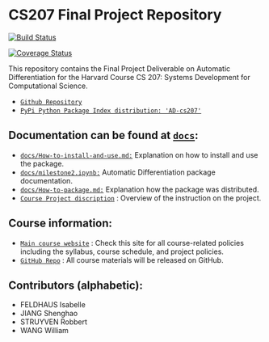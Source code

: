 # CS207 Final Project Repository
[![Build Status](https://travis-ci.com/cs207-f18-WIRS/cs207-FinalProject.svg?branch=master)](https://travis-ci.com/cs207-f18-WIRS/cs207-FinalProject?)

[![Coverage Status](https://coveralls.io/repos/github/cs207-f18-WIRS/cs207-FinalProject/badge.svg?branch=master)](https://coveralls.io/github/cs207-f18-WIRS/cs207-FinalProject?branch=master?)


This repository contains the Final Project Deliverable on Automatic Differentiation for the Harvard Course CS 207: Systems Development for Computational Science. 
  - [```Github Repository```](https://github.com/cs207-f18-WIRS/cs207-FinalProject)
  - [```PyPi Python Package Index distribution: 'AD-cs207'```](https://pypi.org/project/AD-cs207/) 

## Documentation can be found at [```docs```](https://github.com/cs207-f18-WIRS/cs207-FinalProject/tree/master/docs):
  - [```docs/How-to-install-and-use.md:```](https://github.com/cs207-f18-WIRS/cs207-FinalProject/blob/master/docs/How-to-install-and-use.md) Explanation on how to install and use the package.
  - [```docs/milestone2.ipynb:```](https://github.com/cs207-f18-WIRS/cs207-FinalProject/blob/master/docs/milestone2.ipynb) Automatic Differentiation package documentation.
  - [```docs/How-to-package.md:```](https://github.com/cs207-f18-WIRS/cs207-FinalProject/blob/master/docs/How-to-package.md) Explanation how the package was distributed.
  - [```Course Project discription```](https://iacs-cs-207.github.io/cs207-F18/project.html) : Overview of the instruction on the project.

## Course information:
  - [```Main course website```](https://iacs-cs-207.github.io/cs207-F18/) : Check this site for all course-related policies including the syllabus, course schedule, and project policies.
  - [```GitHub Repo```](https://github.com/IACS-CS-207/cs207-F18) : All course materials will be released on GitHub.

## Contributors (alphabetic):
  - FELDHAUS Isabelle 
  - JIANG Shenghao 
  - STRUYVEN Robbert
  - WANG William
